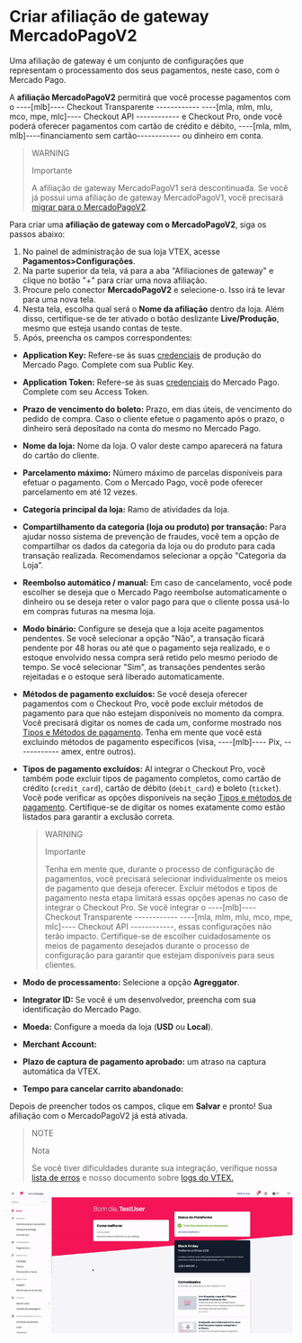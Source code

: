 # Criar afiliação de gateway MercadoPagoV2 

Uma afiliação de gateway é um conjunto de configurações que representam o processamento dos seus pagamentos, neste caso, com o Mercado Pago. 

A **afiliação MercadoPagoV2** permitirá que você processe pagamentos com o ----[mlb]---- Checkout Transparente ------------ ----[mla, mlm, mlu, mco, mpe, mlc]---- Checkout API ------------ e Checkout Pro, onde você poderá oferecer pagamentos com cartão de crédito e débito, ----[mla, mlm, mlb]----financiamento sem cartão------------ ou dinheiro em conta. 

> WARNING
>
> Importante
>
> A afiliação de gateway MercadoPagoV1 será descontinuada. Se você já possui uma afiliação de gateway MercadoPagoV1, você precisará [migrar para o MercadoPagoV2](/developers/pt/docs/vtex/integration/v1-v2-migration). 

Para criar uma **afiliação de gateway com o MercadoPagoV2**, siga os passos abaixo:

1. No painel de administração de sua loja VTEX, acesse **Pagamentos>Configurações**.
2. Na parte superior da tela, vá para a aba "Afiliaciones de gateway" e clique no botão "+" para criar uma nova afiliação.
3. Procure pelo conector **MercadoPagoV2** e selecione-o. Isso irá te levar para uma nova tela.
4. Nesta tela, escolha qual será o **Nome da afiliação** dentro da loja. Além disso, certifique-se de ter ativado o botão deslizante **Live/Produção**, mesmo que esteja usando contas de teste.
5. Após, preencha os campos correspondentes:
 * **Application Key:** Refere-se às suas [credenciais](/developers/pt/docs/vtex/additional-content/your-integrations/credentials) de produção do Mercado Pago. Complete com sua Public Key.
 * **Application Token:** Refere-se às suas [credenciais](/developers/pt/docs/vtex/additional-content/your-integrations/credentials) do Mercado Pago. Complete com seu Access Token.
 * **Prazo de vencimento do boleto:** Prazo, em dias úteis, de vencimento do pedido de compra. Caso o cliente efetue o pagamento após o prazo, o dinheiro será depositado na conta do mesmo no Mercado Pago.
 * **Nome da loja:** Nome da loja. O valor deste campo aparecerá na fatura do cartão do cliente.
 * **Parcelamento máximo:** Número máximo de parcelas disponíveis para efetuar o pagamento. Com o Mercado Pago, você pode oferecer parcelamento em até 12 vezes.
 * **Categoría principal da loja:** Ramo de atividades da loja.
 * **Compartilhamento da categoria (loja ou produto) por transação:** Para ajudar nosso sistema de prevenção de fraudes, você tem a opção de compartilhar os dados da categoria da loja ou do produto para cada transação realizada. Recomendamos selecionar a opção "Categoria da Loja”.
 * **Reembolso automático / manual:** Em caso de cancelamento, você pode escolher se deseja que o Mercado Pago reembolse automaticamente o dinheiro ou se deseja reter o valor pago para que o cliente possa usá-lo em compras futuras na mesma loja.
 * **Modo binário:** Configure se deseja que a loja aceite pagamentos pendentes. Se você selecionar a opção "Não", a transação ficará pendente por 48 horas ou até que o pagamento seja realizado, e o estoque envolvido nessa compra será retido pelo mesmo período de tempo. Se você selecionar "Sim", as transações pendentes serão rejeitadas e o estoque será liberado automaticamente.
 * **Métodos de pagamento excluídos:** Se você deseja oferecer pagamentos com o Checkout Pro, você pode excluir métodos de pagamento para que não estejam disponíveis no momento da compra. Você precisará digitar os nomes de cada um, conforme mostrado nos [Tipos e Métodos de pagamento](/developers/pt/docs/vtex/payments-configuration/checkout-pro/exclude-payment-types-methods). Tenha em mente que você está excluindo métodos de pagamento específicos (visa, ----[mlb]---- Pix, ------------ amex, entre outros).
 * **Tipos de pagamento excluídos:** Al integrar o Checkout Pro, você também pode excluir tipos de pagamento completos, como cartão de crédito (`credit_card`), cartão de débito (`debit_card`) e boleto (`ticket`). Você pode verificar as opções disponíveis na seção [Tipos e métodos de pagamento](/developers/pt/docs/vtex/payments-configuration/checkout-pro/exclude-payment-types-methods). Certifique-se de digitar os nomes exatamente como estão listados para garantir a exclusão correta.

   > WARNING
   >
   > Importante
   >
   > Tenha em mente que, durante o processo de configuração de pagamentos, você precisará selecionar individualmente os meios de pagamento que deseja oferecer. Excluir métodos e tipos de pagamento nesta etapa limitará essas opções apenas no caso de integrar o Checkout Pro. Se você integrar o  ----[mlb]---- Checkout Transparente ------------ ----[mla, mlm, mlu, mco, mpe, mlc]---- Checkout API ------------, essas configurações não terão impacto. Certifique-se de escolher cuidadosamente os meios de pagamento desejados durante o processo de configuração para garantir que estejam disponíveis para seus clientes.

 * **Modo de processamento:** Selecione a opção **Agreggator**.
 * **Integrator ID:** Se você é um desenvolvedor, preencha com sua identificação do Mercado Pago.
 * **Moeda:** Configure a moeda da loja (**USD** ou **Local**).
 * **Merchant Account:**
 * **Plazo de captura de pagamento aprobado:** um atraso na captura automática da VTEX.
 * **Tempo para cancelar carrito abandonado:**

Depois de preencher todos os campos, clique em **Salvar** e pronto! Sua afiliação com o MercadoPagoV2 já está ativada.


> NOTE
>
> Nota
>
> Se você tiver dificuldades durante sua integração, verifique nossa [lista de erros](/developers/pt/guides/vtex/integration/possible-errors) e nosso documento sobre [logs do VTEX.](/developers/pt/guides/vtex/how-tos/logs)

![Criando afiliação de gateway MercadoPagoV2](/images/vtex/affiliationV2-imagenv2-pt.gif)